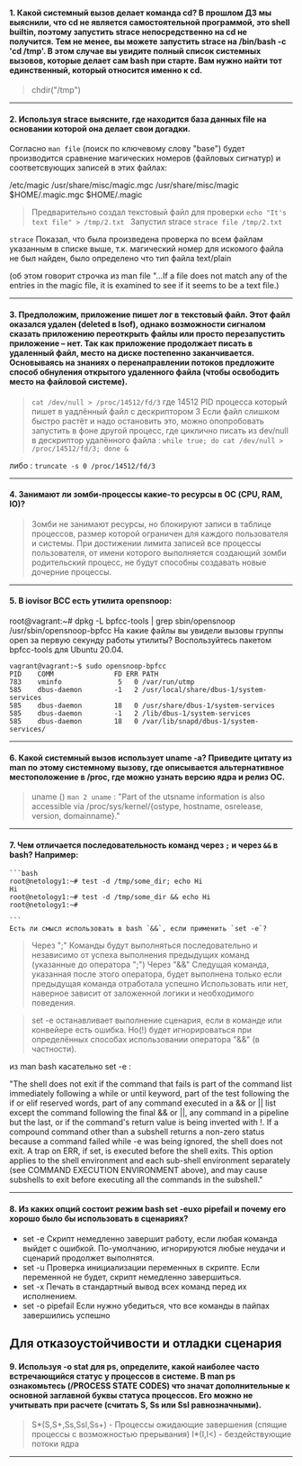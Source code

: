 #### 1. Какой системный вызов делает команда cd? В прошлом ДЗ мы выяснили, что cd не является самостоятельной программой, это shell builtin, поэтому запустить strace непосредственно на cd не получится. Тем не менее, вы можете запустить strace на /bin/bash -c 'cd /tmp'. В этом случае вы увидите полный список системных вызовов, которые делает сам bash при старте. Вам нужно найти тот единственный, который относится именно к cd.

> chdir("/tmp")

---
#### 2. Используя strace выясните, где находится база данных file на основании которой она делает свои догадки.

Согласно `man file`   (поиск по ключевому слову "base") будет производится сравнение магических номеров (файловых сигнатур) и соответсвующих записей в этих файлах:

/etc/magic
/usr/share/misc/magic.mgc
/usr/share/misc/magic
$HOME/.magic.mgc
$HOME/.magic

> Предварительно создал текстовый файл для проверки
`echo "It's text file" > /tmp/2.txt `
> Запустил strace
`strace file /tmp/2.txt`

`strace` Показал, что была произведена проверка по всем файлам указанным в списке выше, т.к. магический номер для искомого файла не был найден, было определено что тип файла text/plain

(об этом говорит строчка из man file "...If a file does not match any of the entries in the magic file, it is examined to see if it seems to be a text file.)

---

#### 3. Предположим, приложение пишет лог в текстовый файл. Этот файл оказался удален (deleted в lsof), однако возможности сигналом сказать приложению переоткрыть файлы или просто перезапустить приложение – нет. Так как приложение продолжает писать в удаленный файл, место на диске постепенно заканчивается. Основываясь на знаниях о перенаправлении потоков предложите способ обнуления открытого удаленного файла (чтобы освободить место на файловой системе).

> `cat /dev/null > /proc/14512/fd/3` где 14512 PID процесса который пишет в уадлённый файл с дескриптором 3
> Если файл слишком быстро растёт и надо остановить это, можно опопробовать запустить в фоне другой процесс, где циклично писать из dev/null в дескриптор удалённого файла :
`while true; do cat /dev/null > /proc/14512/fd/3; done &`

либо : `truncate -s 0 /proc/14512/fd/3`


---

#### 4. Занимают ли зомби-процессы какие-то ресурсы в ОС (CPU, RAM, IO)?

> Зомби не занимают ресурсы, но блокируют записи в таблице процессов, размер которой ограничен для каждого пользователя и системы. При достижении лимита записей все процессы пользователя, от имени которого выполняется создающий зомби родительский процесс, не будут способны создавать новые дочерние процессы.

---

#### 5. В iovisor BCC есть утилита opensnoop:
root@vagrant:~# dpkg -L bpfcc-tools | grep sbin/opensnoop
/usr/sbin/opensnoop-bpfcc
На какие файлы вы увидели вызовы группы open за первую секунду работы утилиты? Воспользуйтесь пакетом bpfcc-tools для Ubuntu 20.04.

```
vagrant@vagrant:~$ sudo opensnoop-bpfcc
PID    COMM               FD ERR PATH
783    vminfo              5   0 /var/run/utmp
585    dbus-daemon        -1   2 /usr/local/share/dbus-1/system-services
585    dbus-daemon        18   0 /usr/share/dbus-1/system-services
585    dbus-daemon        -1   2 /lib/dbus-1/system-services
585    dbus-daemon        18   0 /var/lib/snapd/dbus-1/system-services/

```

___

#### 6. Какой системный вызов использует uname -a? Приведите цитату из man по этому системному вызову, где описывается альтернативное местоположение в /proc, где можно узнать версию ядра и релиз ОС.

> uname ()
> `man 2 uname` :
> "Part of the utsname information is also accessible via /proc/sys/kernel/{ostype, hostname, osrelease, version, domainname}."

---

#### 7. Чем отличается последовательность команд через `;` и через `&&` в bash? Например:

    ```bash
    root@netology1:~# test -d /tmp/some_dir; echo Hi
    Hi
    root@netology1:~# test -d /tmp/some_dir && echo Hi
    root@netology1:~#

    ```
    Есть ли смысл использовать в bash `&&`, если применить `set -e`?

> Через ";" Команды будут выполняться последовательно и независимо от успеха выполнения предыдущих команд (указанные до оператора ";")
> Через "&&" Следущая команда, указанная после этого оператора, будет выполнена только если предыдущая команда отработала успешно
> Использовать или нет, наверное зависит от заложенной логики и необходимого поведения.

> set -e останавливает выполнение сценария, если в команде или конвейере есть ошибка. Но(!) будет игнорироваться при определённых способах использовании оператора "&&" (в частности).

из man bash касательно set -e :

"The shell does not exit if the command that fails is part of the command list immediately following a while or until keyword, part of the test following the if or elif reserved words, part of any command executed in a && or || list except the command following the final && or ||, any command in a pipeline but the last, or if the command's return value is being inverted with !. If a compound command other than a subshell returns a non-zero status because a command failed while -e was being ignored, the shell does not exit. A trap on ERR, if set, is executed before the shell exits. This option applies to the shell environment and each sub-shell environment separately (see COMMAND EXECUTION ENVIRONMENT above), and may cause subshells to exit before executing all the commands in the subshell."

---

#### 8. Из каких опций состоит режим bash set -euxo pipefail и почему его хорошо было бы использовать в сценариях?

+ set -e            Скрипт немедленно завершит работу, если любая команда выйдет с ошибкой. По-умолчанию, игнорируются любые неудачи и сценарий продолжет выполнятся.
+ set -u            Проверка инициализации переменных в скрипте. Если переменной не будет, скрипт немедленно завершиться.
+ set -x            Печать в стандартный вывод всех команд перед их исполнением.
+ set -o pipefail   Если нужно убедиться, что все команды в пайпах завершились успешно

Для отказоустойчивости и отладки сценария
---

#### 9. Используя -o stat для ps, определите, какой наиболее часто встречающийся статус у процессов в системе. В man ps ознакомьтесь (/PROCESS STATE CODES) что значат дополнительные к основной заглавной буквы статуса процессов. Его можно не учитывать при расчете (считать S, Ss или Ssl равнозначными).

> S*(S,S+,Ss,Ssl,Ss+) - Процессы ожидающие завершения (спящие процессы с возможностью прерывания)
> I*(I,I<) - бездействующие потоки ядра

---
